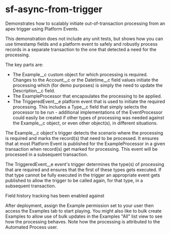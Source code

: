 # sf-async-from-trigger

Demonstrates how to scalably initiate out-of-transaction processing from an apex trigger using Platform Events.

This demonstration does not include any unit tests, but shows how you can use timestamp fields and a platform event to safely and robustly process records in a separate transaction to the one that detected a need for the processing.

The key parts are:

* The Example__c custom object for which processing is required. Changes to the Account__c or the Datetime__c field values initiate the processing which (for demo purposes) is simply the need to update the Description__c field.
* The ExampleProcessor that encapsulates the processing to be applied.
* The TriggeredEvent__e platform event that is used to initiate the required processing. This includes a Type__c field that simply selects the processor to be run - additional implementations of the EventProcessor could easily be created if other types of processing was needed against the Example__c object, or even other object(s), in different situations.

The Example__c object's trigger detects the scenario where the processing is required and marks the record(s) that need to be processed. It ensures that at most Platform Event is published for the ExampleProcessor in a given transaction when record(s) get marked for processing. This event will be processed in a subsequent transaction.

The TriggeredEvent__e event's trigger determines the type(s) of processing that are required and ensures that the first of these types gets executed. If that type cannot be fully executed in the trigger an appropriate event gets published to allow the trigger to be called again, for that type, in a subsequent transaction.

Field history tracking has been enabled against 

After deployment, assign the Example permission set to your user then access the Examples tab to start playing. You might also like to bulk create Examples to allow use of bulk updates in the Examples "All" list view to see how the processing behaves. Note how the processing is attributed to the Automated Process user.